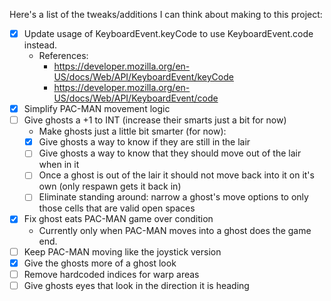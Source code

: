 Here's a list of the tweaks/additions I can think about making to this project:

- [x] Update usage of KeyboardEvent.keyCode to use KeyboardEvent.code instead.
  - References:
    - https://developer.mozilla.org/en-US/docs/Web/API/KeyboardEvent/keyCode
    - https://developer.mozilla.org/en-US/docs/Web/API/KeyboardEvent/code
- [x] Simplify PAC-MAN movement logic
- [ ] Give ghosts a +1 to INT (increase their smarts just a bit for now)
  - Make ghosts just a little bit smarter (for now):
  - [x] Give ghosts a way to know if they are still in the lair
  - [ ] Give ghosts a way to know that they should move out of the lair when in it
  - [ ] Once a ghost is out of the lair it should not move back into it on it's own (only respawn gets it back in)
  - [ ] Eliminate standing around: narrow a ghost's move options to only those cells that are valid open spaces
- [x] Fix ghost eats PAC-MAN game over condition
  - Currently only when PAC-MAN moves into a ghost does the game end.
- [ ] Keep PAC-MAN moving like the joystick version
- [x] Give the ghosts more of a ghost look
- [ ] Remove hardcoded indices for warp areas
- [ ] Give ghosts eyes that look in the direction it is heading
